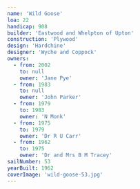 ```yaml
---
name: 'Wild Goose'
loa: 22
handicap: 908
builder: 'Eastwood and Whelpton of Upton'
construction: 'Plywood'
design: 'Hardchine'
designer: 'Wyche and Coppock'
owners:
  - from: 2002
    to: null
    owner: 'Jane Pye'
  - from: 1983
    to: null
    owner: 'John Parker'
  - from: 1979
    to: 1983
    owner: 'N Monk'
  - from: 1975
    to: 1979
    owner: 'Dr R U Carr'
  - from: 1962
    to: 1975
    owner: 'Dr and Mrs B M Tracey'
sailNumber: 53
yearBuilt: 1962
coverImage: 'wild-goose-53.jpg'
---
```

